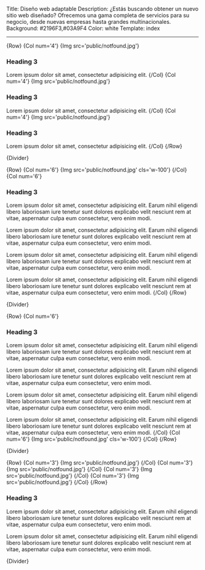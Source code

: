 Title: Diseño web adaptable
Description: ¿Estás buscando obtener un nuevo sitio web diseñado? Ofrecemos una gama completa de servicios para su negocio, desde nuevas empresas hasta grandes multinacionales.
Background: #2196F3,#03A9F4
Color: white
Template: index

----



{Row}
{Col num='4'}
{Img src='public/notfound.jpg'}
### Heading 3
Lorem ipsum dolor sit amet, consectetur adipisicing elit.
{/Col}
{Col num='4'}
{Img src='public/notfound.jpg'}
### Heading 3
Lorem ipsum dolor sit amet, consectetur adipisicing elit.
{/Col}
{Col num='4'}
{Img src='public/notfound.jpg'}
### Heading 3

Lorem ipsum dolor sit amet, consectetur adipisicing elit.
{/Col}
{/Row}

{Divider}

{Row}
{Col num='6'}
{Img src='public/notfound.jpg' cls='w-100'}
{/Col}
{Col num='6'}
### Heading 3

Lorem ipsum dolor sit amet, consectetur adipisicing elit. Earum nihil eligendi libero laboriosam iure tenetur sunt dolores explicabo velit nesciunt rem at vitae, aspernatur culpa eum consectetur, vero enim modi.

Lorem ipsum dolor sit amet, consectetur adipisicing elit. Earum nihil eligendi libero laboriosam iure tenetur sunt dolores explicabo velit nesciunt rem at vitae, aspernatur culpa eum consectetur, vero enim modi.

Lorem ipsum dolor sit amet, consectetur adipisicing elit. Earum nihil eligendi libero laboriosam iure tenetur sunt dolores explicabo velit nesciunt rem at vitae, aspernatur culpa eum consectetur, vero enim modi.

Lorem ipsum dolor sit amet, consectetur adipisicing elit. Earum nihil eligendi libero laboriosam iure tenetur sunt dolores explicabo velit nesciunt rem at vitae, aspernatur culpa eum consectetur, vero enim modi.
{/Col}
{/Row}

{Divider}

{Row}
{Col num='6'}
### Heading 3

Lorem ipsum dolor sit amet, consectetur adipisicing elit. Earum nihil eligendi libero laboriosam iure tenetur sunt dolores explicabo velit nesciunt rem at vitae, aspernatur culpa eum consectetur, vero enim modi.

Lorem ipsum dolor sit amet, consectetur adipisicing elit. Earum nihil eligendi libero laboriosam iure tenetur sunt dolores explicabo velit nesciunt rem at vitae, aspernatur culpa eum consectetur, vero enim modi.

Lorem ipsum dolor sit amet, consectetur adipisicing elit. Earum nihil eligendi libero laboriosam iure tenetur sunt dolores explicabo velit nesciunt rem at vitae, aspernatur culpa eum consectetur, vero enim modi.

Lorem ipsum dolor sit amet, consectetur adipisicing elit. Earum nihil eligendi libero laboriosam iure tenetur sunt dolores explicabo velit nesciunt rem at vitae, aspernatur culpa eum consectetur, vero enim modi.
{/Col}
{Col num='6'}
{Img src='public/notfound.jpg' cls='w-100'}
{/Col}
{/Row}


{Divider}

{Row}
{Col num='3'}
{Img src='public/notfound.jpg'}
{/Col}
{Col num='3'}
{Img src='public/notfound.jpg'}
{/Col}
{Col num='3'}
{Img src='public/notfound.jpg'}
{/Col}
{Col num='3'}
{Img src='public/notfound.jpg'}
{/Col}
{/Row}



### Heading 3

Lorem ipsum dolor sit amet, consectetur adipisicing elit. Earum nihil eligendi libero laboriosam iure tenetur sunt dolores explicabo velit nesciunt rem at vitae, aspernatur culpa eum consectetur, vero enim modi.

Lorem ipsum dolor sit amet, consectetur adipisicing elit. Earum nihil eligendi libero laboriosam iure tenetur sunt dolores explicabo velit nesciunt rem at vitae, aspernatur culpa eum consectetur, vero enim modi.



{Divider}

